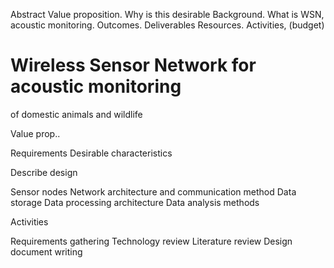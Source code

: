 
Abstract
Value proposition. Why is this desirable
Background. What is WSN, acoustic monitoring.
Outcomes. Deliverables
Resources. Activities, (budget)

# Wireless Sensor Network for acoustic monitoring
of domestic animals and wildlife

Value prop..

Requirements
Desirable characteristics

Describe design

Sensor nodes
Network architecture and communication method
Data storage
Data processing architecture
Data analysis methods


Activities

Requirements gathering
Technology review
Literature review
Design document writing
